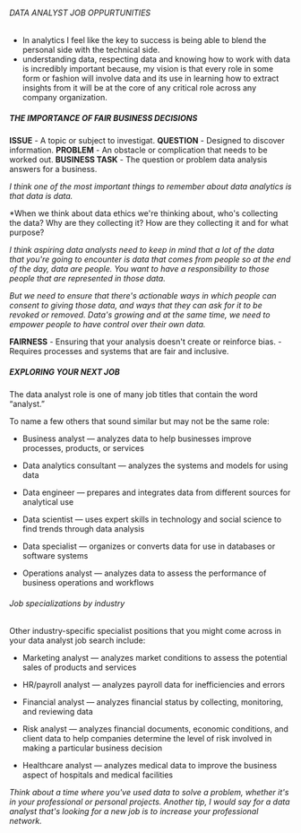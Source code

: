 ###### DATA ANALYST JOB OPPURTUNITIES

- In analytics I feel like the key to success is being able to blend the personal side with the technical side.
- understanding data, respecting data and knowing how to work with data is incredibly important because, my vision is that every role in some form or fashion will involve data and its use in learning how to extract insights from it will be at the core of any critical role across any company organization.

##### THE IMPORTANCE OF FAIR BUSINESS DECISIONS 

**ISSUE** - A topic or subject to investigat.
**QUESTION** - Designed to discover information.
**PROBLEM** - An obstacle or complication that needs to be worked out. 
**BUSINESS TASK** - The question or problem data analysis answers for a business. 

*I think one of the most important things to remember about data analytics is that data is data.*

*When we think about data ethics we're thinking about, who's collecting the data? Why are they collecting it? How are they collecting it and for what purpose?

*I think aspiring data analysts need to keep in mind that a lot of the data that you're going to encounter is data that comes from people so at the end of the day, data are people. You want to have a responsibility to those people that are represented in those data.*

*But we need to ensure that there's actionable ways in which people can consent to giving those data, and ways that they can ask for it to be revoked or removed. Data's growing and at the same time, we need to empower people to have control over their own data.*

**FAIRNESS** - Ensuring that your analysis doesn't create or reinforce bias.
	- Requires processes and systems that are fair and inclusive.


##### EXPLORING YOUR NEXT JOB

The data analyst role is one of many job titles that contain the word “analyst.” 

To name a few others that sound similar but may not be the same role:

-   Business analyst — analyzes data to help businesses improve processes, products, or services
    
-   Data analytics consultant — analyzes the systems and models for using data
    
-   Data engineer — prepares and integrates data from different sources for analytical use
    
-   Data scientist — uses expert skills in technology and social science to find trends through data analysis
    
-   Data specialist — organizes or converts data for use in databases or software systems
    
-   Operations analyst — analyzes data to assess the performance of business operations and workflows


###### Job specializations by industry

Other industry-specific specialist positions that you might come across in your data analyst job search include:

-   Marketing analyst — analyzes market conditions to assess the potential sales of products and services 
    
-   HR/payroll analyst — analyzes payroll data for inefficiencies and errors
    
-   Financial analyst — analyzes financial status by collecting, monitoring, and reviewing data
    
-   Risk analyst — analyzes financial documents, economic conditions, and client data to help companies determine the level of risk involved in making a particular business decision
    
-   Healthcare analyst — analyzes medical data to improve the business aspect of hospitals and medical facilities


*Think about a time where you've used data to solve a problem, whether it's in your professional or personal projects. Another tip, I would say for a data analyst that's looking for a new job is to increase your professional network.*

